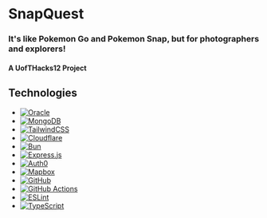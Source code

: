 # SnapQuest

### It's like Pokemon Go and Pokemon Snap, but for photographers and explorers!
#### A UofTHacks12 Project

## Technologies
- [![Oracle](https://img.shields.io/badge/Oracle-F80000?style=for-the-badge&logo=oracle&logoColor=black)](#)
- [![MongoDB](https://img.shields.io/badge/MongoDB-%234ea94b.svg?logo=mongodb&logoColor=white)](#)
- [![TailwindCSS](https://img.shields.io/badge/Tailwind%20CSS-%2338B2AC.svg?logo=tailwind-css&logoColor=white)](#)
- [![Cloudflare](https://img.shields.io/badge/Cloudflare-F38020?style=for-the-badge&logo=Cloudflare&logoColor=white)](#)
- [![Bun](https://img.shields.io/badge/Bun-%23FFA07A.svg?logo=bun&logoColor=white)](#)
- [![Express.js](https://img.shields.io/badge/Express.js-%23404d59.svg?logo=express&logoColor=white)](#)
- [![Auth0](https://img.shields.io/badge/Auth0-%231DA1F2.svg?logo=auth0&logoColor=white)](#)
- [![Mapbox](https://img.shields.io/badge/Mapbox-%2300b4f0.svg?logo=mapbox&logoColor=white)](#)
- [![GitHub](https://img.shields.io/badge/GitHub-%23181717.svg?logo=github&logoColor=white)](#)
- [![GitHub Actions](https://img.shields.io/badge/GitHub%20Actions-%232671E5.svg?logo=github-actions&logoColor=white)](#)
- [![ESLint](https://img.shields.io/badge/ESLint-%234B32C3.svg?logo=eslint&logoColor=white)](#)
- [![TypeScript](https://img.shields.io/badge/TypeScript-%23007ACC.svg?logo=typescript&logoColor=white)](#)